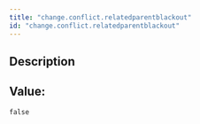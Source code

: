 ```yaml
---
title: "change.conflict.relatedparentblackout"
id: "change.conflict.relatedparentblackout"
---
```

## Description



## Value: 
```
false
```